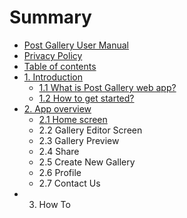# Summary

* [Post Gallery User Manual](README.md)
* [Privacy Policy](privacy-policy.md)
* [Table of contents](table-of-contents.md)
* [1. Introduction](introduction.md)
  * [1.1 What is Post Gallery web app?](introduction.md)
  * [1.2 How to get started?](12-how-to-get-started.md)
* [2. App overview](app-review.md)
  * [2.1 Home screen](app-review.md)
  * 2.2 Gallery Editor Screen
  * 2.3 Gallery Preview
  * 2.4 Share
  * 2.5 Create New Gallery
  * 2.6 Profile
  * 2.7 Contact Us
* 3. How To

